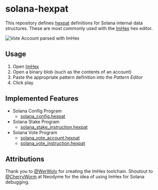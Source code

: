 # solana-hexpat

This repository defines [hexpat] definitions for Solana internal data structures.
These are most commonly used with the [ImHex] hex editor.

  [hexpat]: https://docs.werwolv.net/pattern-language/
  [ImHex]:  https://github.com/WerWolv/ImHex

![Vote Account parsed with ImHex](./.github/vote_account.png)

## Usage

1. Open [ImHex](https://github.com/WerWolv/ImHex)
2. Open a binary blob (such as the contents of an account)
3. Paste the appropriate pattern definition into the *Pattern Editor*
4. Click play

## Implemented Features

- Solana Config Program
  - [solana_config.hexpat](./patterns/solana_config.hexpat)
- Solana Stake Program
  - [solana_stake_instruction.hexpat](./patterns/solana_stake_instruction.hexpat)
- Solana Vote Program
  - [solana_vote_account.hexpat](./patterns/solana_vote_account.hexpat)
  - [solana_vote_instruction.hexpat](./patterns/solana_vote_instruction.hexpat)

## Attributions

Thank you to [@WerWolv](https://github.com/WerWolv/ImHex) for creating the ImHex toolchain.
Shoutout to [@CherryWorm](https://github.com/CherryWorm) at Neodyme for the idea of using ImHex for Solana debugging.
